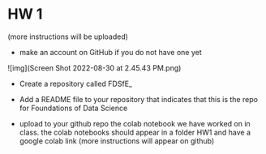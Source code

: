 # HW 1

(more instructions will be uploaded)

- make an account on GitHub if you do not have one yet

![img](Screen Shot 2022-08-30 at 2.45.43 PM.png)

- Create a repository called FDSfE_<firstinitialLastname>
- Add a README file to your repository that indicates that this is the repo for Foundations of Data Science
  
- upload to your github repo the colab notebook we have worked on in class. the colab notebooks should appear in a folder HW1 and have a google colab link (more instructions will appear on github)
